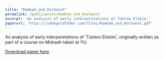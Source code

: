 ```yaml
---
title: "Rambam_and_Korbanot"
permalink: /publication/Rambam_and_Korbanot
excerpt: 'An analysis of early interperetations of Tzelem Elokim.'
paperurl: 'http://judahgoldfeder.com/files/Rambam_and_Korbanot.pdf'
---
```

An analysis of early interperetations of 'Tzelem Elokim', originally written as part of a course on Midrash taken at YU.


<object data="../files/Rambam_and_Korbanot.pdf" width="1000" height="1000" type='application/pdf'></object>

[Download paper here](http://judahgoldfeder.com/files/Rambam_and_Korbanot.pdf)


